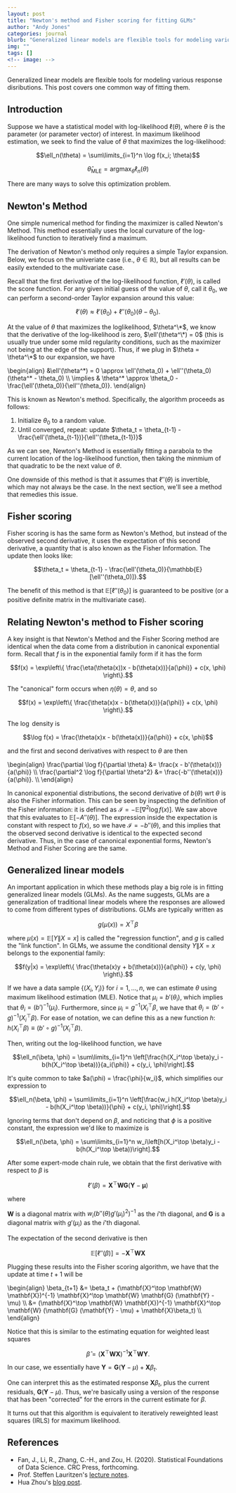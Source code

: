 ```yaml
---
layout: post
title: "Newton's method and Fisher scoring for fitting GLMs"
author: "Andy Jones"
categories: journal
blurb: "Generalized linear models are flexible tools for modeling various response disributions. This post covers one common way of fitting them."
img: ""
tags: []
<!-- image: -->
---
```


Generalized linear models are flexible tools for modeling various response disributions. This post covers one common way of fitting them.

## Introduction

Suppose we have a statistical model with log-likelihood $\ell(\theta)$, where $\theta$ is the parameter (or parameter vector) of interest. In maximum likelihood estimation, we seek to find the value of $\theta$ that maximizes the log-likelihood:

$$\ell_n(\theta) = \sum\limits_{i=1}^n \log f(x_i; \theta)$$

$$\hat{\theta}_{\text{MLE}} = \text{arg}\max_{\theta} \ell_n(\theta)$$

There are many ways to solve this optimization problem.

## Newton's Method

One simple numerical method for finding the maximizer is called Newton's Method. This method essentially uses the local curvature of the log-likelihood function to iteratively find a maximum.

The derivation of Newton's method only requires a simple Taylor expansion. Below, we focus on the univeriate case (i.e., $\theta \in \mathbb{R}$), but all results can be easily extended to the multivariate case. 

Recall that the first derivative of the log-likelihood function, $\ell'(\theta)$, is called the score function. For any given initial guess of the value of $\theta$, call it $\theta_0$, we can perform a second-order Taylor expansion around this value:

$$\ell'(\theta) \approx \ell'(\theta_0) + \ell''(\theta_0) (\theta - \theta_0).$$

At the value of $\theta$ that maximizes the loglikelihood, $\theta^\*$, we know that the derivative of the log-likelihood is zero, $\ell'(\theta^\*) = 0$ (this is usually true under some mild regularity conditions, such as the maximizer not being at the edge of the support). Thus, if we plug in $\theta = \theta^\*$ to our expansion, we have

\begin{align} &\ell'(\theta^\*) = 0 \approx \ell'(\theta_0) + \ell''(\theta_0) (\theta^\* - \theta_0) \\\ \implies & \theta^\* \approx \theta_0 - \frac{\ell'(\theta_0)}{\ell''(\theta_0)}. \end{align}

This is known as Newton's method. Specifically, the algorithm proceeds as follows:

1. Initialize $\theta_0$ to a random value.
2. Until converged, repeat: update $\theta_t = \theta_{t-1} - \frac{\ell'(\theta_{t-1})}{\ell''(\theta_{t-1})}$
    
As we can see, Newton's Method is essentially fitting a parabola to the current location of the log-likelihood function, then taking the minmium of that quadratic to be the next value of $\theta$.

One downside of this method is that it assumes that $\ell''(\theta)$ is invertible, which may not always be the case. In the next section, we'll see a method that remedies this issue.

## Fisher scoring

Fisher scoring is has the same form as Newton's Method, but instead of the observed second derivative, it uses the expectation of this second derivative, a quantity that is also known as the Fisher Information. The update then looks like:

$$\theta_t = \theta_{t-1} - \frac{\ell'(\theta_0)}{\mathbb{E}[\ell''(\theta_0)]}.$$

The benefit of this method is that $\mathbb{E}[\ell''(\theta_0)]$ is guaranteed to be positive (or a positive definite matrix in the multivariate case).

## Relating Newton's method to Fisher scoring

A key insight is that Newton's Method and the Fisher Scoring method are identical when the data come from a distribution in canonical exponential form. Recall that $f$ is in the exponential family form if it has the form

$$f(x) = \exp\left\{ \frac{\eta(\theta(x))x - b(\theta(x))}{a(\phi)} + c(x, \phi) \right\}.$$

The "canonical" form occurs when $\eta(\theta) = \theta$, and so

$$f(x) = \exp\left\{ \frac{\theta(x)x - b(\theta(x))}{a(\phi)} + c(x, \phi) \right\}.$$

The $\log$ density is

$$\log f(x) = \frac{\theta(x)x - b(\theta(x))}{a(\phi)} + c(x, \phi)$$

and the first and second derivatives with respect to $\theta$ are then

\begin{align} \frac{\partial \log f}{\partial \theta} &= \frac{x - b'(\theta(x))}{a(\phi)} \\\ \frac{\partial^2 \log f}{\partial \theta^2} &= \frac{-b''(\theta(x))}{a(\phi)}. \\\ \end{align}

In canonical exponential distributions, the second derivative of $b(\theta)$ wrt $\theta$ is also the Fisher information. This can be seen by inspecting the definition of the Fisher information: it is defined as $\mathcal{I} = -\mathbb{E}[\nabla^2 \log f(x)]$. We saw above that this evaluates to $\mathbb{E}[- A''(\theta)]$. The expression inside the expectation is constant with respect to $f(x)$, so we have $\mathcal{I} = - b''(\theta)$, and this implies that the observed second derivative is identical to the expected second derivative. Thus, in the case of canonical exponential forms, Newton's Method and Fisher Scoring are the same.


## Generalized linear models

An important application in which these methods play a big role is in fitting generalized linear models (GLMs). As the name suggests, GLMs are a generalization of traditional linear models where the responses are allowed to come from different types of distributions. GLMs are typically written as

$$g(\mu(x)) = X^\top \beta$$

where $\mu(x) = \mathbb{E}[Y \| X = x]$ is called the "regression function", and $g$ is called the "link function". In GLMs, we assume the conditional density $Y \| X = x$ belongs to the exponential family:

$$f(y|x) = \exp\left\{ \frac{\theta(x)y + b(\theta(x))}{a(\phi)} + c(y, \phi) \right\}.$$

If we have a data sample $\{(X_i, Y_i)\}$ for $i = 1, \dots, n$, we can estimate $\theta$ using maximum likelihood estimation (MLE). Notice that $\mu_i = b'(\theta_i)$, which implies that $\theta_i = (b')^{-1}(\mu_i)$. Furthermore, since $\mu_i = g^{-1}(X_i^\top \beta$, we have that $\theta_i = (b' \circ g)^{-1}(X_i^\top \beta)$. For ease of notation, we can define this as a new function $h$: $h(X_i^\top \beta) \equiv (b' \circ g)^{-1}(X_i^\top \beta)$.

Then, writing out the log-likelihood function, we have

$$\ell_n(\beta, \phi) = \sum\limits_{i=1}^n \left[\frac{h(X_i^\top \beta)y_i - b(h(X_i^\top \beta))}{a_i(\phi)} + c(y_i, \phi)\right].$$

It's quite common to take $a(\phi) = \frac{\phi}{w_i}$, which simplifies our expression to

$$\ell_n(\beta, \phi) = \sum\limits_{i=1}^n \left[\frac{w_i h(X_i^\top \beta)y_i - b(h(X_i^\top \beta))}{\phi} + c(y_i, \phi)\right].$$

Ignoring terms that don't depend on $\beta$, and noticing that $\phi$ is a positive constant, the expression we'd like to maximize is

$$\ell_n(\beta, \phi) = \sum\limits_{i=1}^n w_i\left[h(X_i^\top \beta)y_i - b(h(X_i^\top \beta))\right].$$

After some expert-mode chain rule, we obtain that the first derivative with respect to $\beta$ is

$$\ell'(\beta) = \mathbf{X}^\top \mathbf{W} \mathbf{G} (\mathbf{Y} - \boldsymbol{\mu})$$

where 

$\mathbf{W}$ is a diagonal matrix with $w_i (b''(\theta)g'(\mu_i)^2)^{-1}$ as the $i$'th diagonal, and $\mathbf{G}$ is a diagonal matrix with $g'(\mu_i)$ as the $i$'th diagonal.

The expectation of the second derivative is then

$$\mathbb{E}[\ell''(\beta)] = -\mathbf{X}^\top \mathbf{W} \mathbf{X}$$

Plugging these results into the Fisher scoring algorithm, we have that the update at time $t+1$ will be 

\begin{align} \beta_{t+1} &= \beta_t + (\mathbf{X}^\top \mathbf{W} \mathbf{X})^{-1} \mathbf{X}^\top \mathbf{W} \mathbf{G} (\mathbf{Y} - \mu) \\\ &= (\mathbf{X}^\top \mathbf{W} \mathbf{X})^{-1} \mathbf{X}^\top \mathbf{W} (\mathbf{G} (\mathbf{Y} - \mu) + \mathbf{X}\beta_t) \\\ \end{align}

Notice that this is similar to the estimating equation for weighted least squares

$$\hat{\beta} = (\mathbf{X}^\top \mathbf{W} \mathbf{X})^{-1} \mathbf{X}^\top \mathbf{W}\mathbf{Y}.$$

In our case, we essentially have $\mathbf{Y} = \mathbf{G} (\mathbf{Y} - \mu) + \mathbf{X}\beta_t.$

One can interpret this as the estimated response $\mathbf{X}\beta_t$, plus the current residuals, $\mathbf{G} (\mathbf{Y} - \mu)$. Thus, we're basically using a version of the response that has been "corrected" for the errors in the current estimate for $\beta$. 

It turns out that this algorithm is equivalent to iteratively reweighted least squares (IRLS) for maximum likelihood.

## References 

- Fan, J., Li, R., Zhang, C.-H., and Zou, H. (2020). Statistical Foundations of Data Science.
CRC Press, forthcoming.
- Prof. Steffen Lauritzen's [lecture notes](http://www.stats.ox.ac.uk/~steffen/teaching/bs2HT9/scoring.pdf).
- Hua Zhou's [blog post](https://hua-zhou.github.io/index.html).
